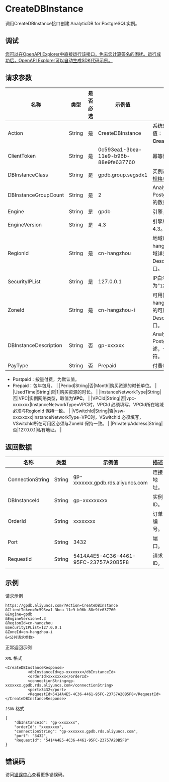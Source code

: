 # CreateDBInstance

调用CreateDBInstance接口创建 AnalyticDB for PostgreSQL实例。

## 调试

[您可以在OpenAPI Explorer中直接运行该接口，免去您计算签名的困扰。运行成功后，OpenAPI Explorer可以自动生成SDK代码示例。](https://api.aliyun.com/#product=gpdb&api=CreateDBInstance&type=RPC&version=2016-05-03)

## 请求参数

|名称|类型|是否必选|示例值|描述|
|--|--|----|---|--|
|Action|String|是|CreateDBInstance|系统规定参数。取值：**CreateDBInstance**。 |
|ClientToken|String|是|0c593ea1-3bea-11e9-b96b-88e9fe637760|幂等性校验。 |
|DBInstanceClass|String|是|gpdb.group.segsdx1|实例规格，详见[实例规格表](~~86942~~)。 |
|DBInstanceGroupCount|String|是|2|AnalyticDB for PostgreSQL 计算组的数量。 |
|Engine|String|是|gpdb|引擎，取值为gpdb。 |
|EngineVersion|String|是|4.3|引擎版本，取值为4.3。 |
|RegionId|String|是|cn-hangzhou|地域ID，如cn-hangzhou，可选的地域详见DescribeRegions接口。 |
|SecurityIPList|String|是|127.0.0.1|IP白名单，默认值为"`127.0.0.1`"。 |
|ZoneId|String|是|cn-hangzhou-i|可用区ID，如cn-hangzhou-d，可选的可用区详见DescribeRegions接口。 |
|DBInstanceDescription|String|否|gp-xxxxxx|AnalyticDB for PostgreSQL实例描述，长度为256字符。 |
|PayType|String|否|Prepaid|付费类型：

 -   Postpaid：按量付费，为默认值。
-   Prepaid：包年包月。 |
|Period|String|否|Month|购买资源的时长单位。 |
|UsedTime|String|否|1|购买资源的时长。 |
|InstanceNetworkType|String|否|VPC|实例网络类型，取值为**VPC**。 |
|VPCId|String|否|vpc-xxxxxxx|InstanceNetworkType=VPC时，VPCId 必须填写，VPCId所在地域必须与RegionId 保持一致。 |
|VSwitchId|String|否|vsw-xxxxxxxx|InstanceNetworkType=VPC时，VSwitchId 必须填写，VSwitchId所在可用区必须与ZoneId 保持一致。 |
|PrivateIpAddress|String|否|127.0.0.1|私有地址。 |

## 返回数据

|名称|类型|示例值|描述|
|--|--|---|--|
|ConnectionString|String|gp-xxxxxxx.gpdb.rds.aliyuncs.com|连接地址。 |
|DBInstanceId|String|gp-xxxxxxxxx|实例ID。 |
|OrderId|String|xxxxxxxx|订单编号。 |
|Port|String|3432|端口。 |
|RequestId|String|5414A4E5-4C36-4461-95FC-23757A20B5F8|请求ID。 |

## 示例

请求示例

```
https://gpdb.aliyuncs.com/?Action=CreateDBInstance
&ClientToken=0c593ea1-3bea-11e9-b96b-88e9fe637760
&Engine=gpdb
&EngineVersion=4.3
&RegionId=cn-hangzhou
&SecurityIPList=127.0.0.1
&ZoneId=cn-hangzhou-i
&<公共请求参数>
```

正常返回示例

`XML` 格式

```
<CreateDBInstanceResponse>
          <dbInstanceId>gp-xxxxxxx</dbInstanceId>
          <orderId>xxxxxxxx</orderId>
          <connectionString>gp-xxxxxxx.gpdb.rds.aliyuncs.com</connectionString>
          <port>3432</port>
          <RequestId>5414A4E5-4C36-4461-95FC-23757A20B5F8</RequestId>
</CreateDBInstanceResponse>
```

`JSON` 格式

```
{
	"dbInstanceId": "gp-xxxxxxx",
	"orderId": "xxxxxxxx",
	"connectionString": "gp-xxxxxxx.gpdb.rds.aliyuncs.com",
	"port": "3432",
	"RequestId": "5414A4E5-4C36-4461-95FC-23757A20B5F8"
}
```

## 错误码

访问[错误中心](https://error-center.aliyun.com/status/product/gpdb)查看更多错误码。

